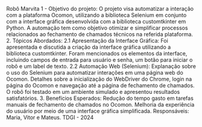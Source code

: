 Robô Marvita
1 - Objetivo do projeto: O projeto visa automatizar a interação com a plataforma 
Ocomon, utilizando a biblioteca Selenium em conjunto com a interface gráfica 
desenvolvida com a biblioteca customtkinter em Python. A automação tem como 
objetivo otimizar e simplificar processos relacionados ao fechamento de chamados 
técnicos na referida plataforma.
2. Tópicos Abordados: 
2.1 Apresentação da Interface Gráfica:
Foi apresentada e discutida a criação da interface gráfica utilizando a biblioteca 
customtkinter. Foram mencionados os elementos da interface, incluindo campos de 
entrada para usuário e senha, um botão para iniciar o robô e um label de texto.
2.2 Automação Web (Selenium):
Explanação sobre o uso do Selenium para automatizar interações em uma página web 
do Ocomon. Detalhes sobre a inicialização do WebDriver do Chrome, login na página 
do Ocomon e navegação até a página de fechamento de chamados.
O robô foi testado em um ambiente simulado e apresentou resultados satisfatórios.
3. Benefícios Esperados:
Redução do tempo gasto em tarefas manuais de fechamento de chamados no 
Ocomon. Melhoria da experiência do usuário por meio de uma interface gráfica 
simplificada.
Responsáveis: Maria, Vitor e Mateus.
TDGI - 2024
